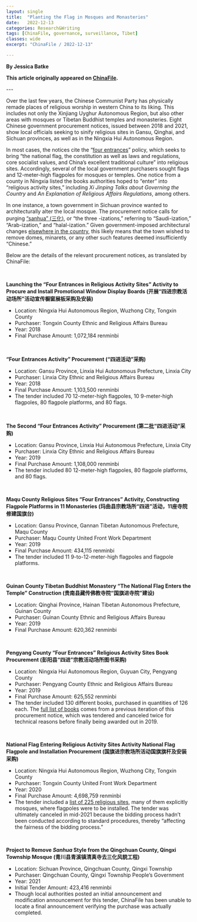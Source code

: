 ```yaml
---
layout: single
title:  "Planting the Flag in Mosques and Monasteries"
date:   2022-12-13
categories: Research&Writing
tags: [ChinaFile, governance, surveillance, Tibet]
classes: wide
excerpt: "ChinaFile / 2022-12-13"

---
```

**By Jessica Batke**


**This article originally appeared on [ChinaFile](https://www.chinafile.com/reporting-opinion/notes-chinafile/planting-flag-mosques-and-monasteries).**



--- <br>

<p>Over the last few years, the Chinese Communist Party has physically remade places of religious worship in western China to its liking. This includes not only the Xinjiang Uyghur Autonomous Region, but also other areas with mosques or Tibetan Buddhist temples and monasteries. Eight Chinese government procurement notices, issued between 2018 and 2021, show local officials seeking to sinify religious sites in Gansu, Qinghai, and Sichuan provinces, as well as in the Ningxia Hui Autonomous Region.</p>

<p>In most cases, the notices cite the “<a href="https://www.dw.com/zh/%E9%99%A4%E4%BA%86%E5%9B%BD%E6%97%97-%E8%BF%98%E6%9C%89%E4%BB%80%E4%B9%88%E8%A6%81%E8%BF%9B%E6%B8%85%E7%9C%9F%E5%AF%BA/a-43869341" target="_blank">four entrances</a>” policy, which seeks to bring “the national flag, the constitution as well as laws and regulations, core socialist values, and China’s excellent traditional culture” into religious sites. Accordingly, several of the local government purchasers sought flags and 12-meter-high flagpoles for mosques or temples. One notice from a county in Ningxia listed the books authorities hoped to “enter” into “religious activity sites,” including <em>Xi Jinping Talks about Governing the Country</em> and <em>An Explanation of Religious Affairs Regulations</em>, among others.</p>

<p>In one instance, a town government in Sichuan province wanted to architecturally alter the local mosque. The procurement notice calls for purging <a href="https://zh.bitterwinter.org/islam-sinicized-further-after-president-xis-visit/" target="_blank">“sanhua” (三化)</a>, or “the three -izations,” referring to “Saudi-ization,” “Arab-ization,” and “halal-ization.” Given government-imposed architectural changes <a href="https://www.npr.org/2021/10/24/1047054983/china-muslims-sinicization" target="_blank">elsewhere in the country</a>, this likely means that the town wished to remove domes, minarets, or any other such features deemed insufficiently “Chinese.”</p>

<p>Below are the details of the relevant procurement notices, as translated by ChinaFile:</p>

<br>

<p><strong>Launching the “Four Entrances in Religious Activity Sites” Activity to Procure and Install Promotional Window Display Boards (开展“四进宗教活动场所”活动宣传橱窗展板采购及安装)</strong>
<ul><li>Location: Ningxia Hui Autonomous Region, Wuzhong City, Tongxin County</li>
<li>Purchaser: Tongxin County Ethnic and Religious Affairs Bureau</li>
<li>Year: 2018</li>
<li>Final Purchase Amount: 1,072,184 renminbi</li></ul></p>

<br>

<p><strong>“Four Entrances Activity” Procurement (“四进活动”采购)</strong>
<ul><li>Location: Gansu Province, Linxia Hui Autonomous Prefecture, Linxia City</li>
<li>Purchaser: Linxia City Ethnic and Religious Affairs Bureau</li>
<li>Year: 2018</li>
<li>Final Purchase Amount: 1,103,500 renminbi</li>
<li>The tender included 70 12-meter-high flagpoles, 10 9-meter-high flagpoles, 80 flagpole platforms, and 80 flags.</li></ul></p>

<br>

<p><strong>The Second “Four Entrances Activity” Procurement (第二批“四进活动”采购)</strong>
<ul><li>Location: Gansu Province, Linxia Hui Autonomous Prefecture, Linxia City</li>
<li>Purchaser: Linxia City Ethnic and Religious Affairs Bureau</li>
<li>Year: 2019</li>
<li>Final Purchase Amount: 1,108,000 renminbi</li>
<li>The tender included 80 12-meter-high flagpoles, 80 flagpole platforms, and 80 flags.</li></ul></p>

<br>

<p><strong>Maqu County Religious Sites “Four Entrances” Activity, Constructing Flagpole Platforms in 11 Monasteries (玛曲县宗教场所“四进”活动，11座寺院修建国旗台)</strong>
<ul><li>Location: Gansu Province, Gannan Tibetan Autonomous Prefecture, Maqu County</li>
<li>Purchaser: Maqu County United Front Work Department</li>
<li>Year: 2019</li>
<li>Final Purchase Amount: 434,115 renminbi</li>
<li>The tender included 11 9-to-12-meter-high flagpoles and flagpole platforms.</li></ul></p>

<br>

<p><strong>Guinan County Tibetan Buddhist Monastery “The National Flag Enters the Temple” Construction (贵南县藏传佛教寺院“国旗进寺院”建设)</strong>
<ul><li>Location: Qinghai Province, Hainan Tibetan Autonomous Prefecture, Guinan County</li>
<li>Purchaser: Guinan County Ethnic and Religious Affairs Bureau</li>
<li>Year: 2019</li>
<li>Final Purchase Amount: 620,362 renminbi</li></ul></p>

<br>

<p><strong>Pengyang County “Four Entrances” Religious Activity Sites Book Procurement (彭阳县“四进”宗教活动场所图书采购)</strong>
<ul><li>Location: Ningxia Hui Autonomous Region, Guyuan City, Pengyang County</li>
<li>Purchaser: Pengyang County Ethnic and Religious Affairs Bureau</li>
<li>Year: 2019</li>
<li>Final Purchase Amount: 625,552 renminbi</li>
<li>The tender included 130 different books, purchased in quantities of 126 each. The <a href="https://www.chinafile.com/node/54476" target="_blank">full list of books</a> comes from a previous iteration of this procurement notice, which was tendered and canceled twice for technical reasons before finally being awarded out in 2019.</li></ul></p>

<br>

<p><strong>National Flag Entering Religious Activity Sites Activity National Flag Flagpole and Installation Procurement (国旗进宗教场所活动国旗旗杆及安装采购)</strong>
<ul><li>Location: Ningxia Hui Autonomous Region, Wuzhong City, Tongxin County</li>
<li>Purchaser: Tongxin County United Front Work Department</li>
<li>Year: 2020</li>
<li>Final Purchase Amount: 4,698,759 renminbi</li>
<li>The tender included a <a href="https://www.chinafile.com/node/54466" target="_blank">list of 225 religious sites</a>, many of them explicitly mosques, where flagpoles were to be installed. The tender was ultimately canceled in mid-2021 because the bidding process hadn’t been conducted according to standard procedures, thereby “affecting the fairness of the bidding process.”</li></ul></p>

<br>

<p><strong>Project to Remove <em>Sanhua</em> Style from the Qingchuan County, Qingxi Township Mosque (青川县青溪镇清真寺去三化风貌工程)</strong>
<ul><li>Location: Sichuan Province, Qingchuan County, Qingxi Township</li>
<li>Purchaser: Qingchuan County, Qingxi Township People’s Government</li>
<li>Year: 2021</li>
<li>Initial Tender Amount: 423,416 renminbi</li>
<li>Though local authorities posted an initial announcement and modification announcement for this tender, ChinaFile has been unable to locate a final announcement verifying the purchase was actually completed.</li></ul></p>
